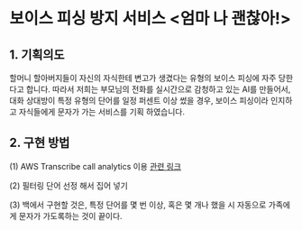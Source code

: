 # 보이스 피싱 방지 서비스 <엄마 나 괜찮아!>

## 1. 기획의도

할머니 할아버지들이 자신의 자식한테 변고가 생겼다는 유형의 보이스 피싱에 자주 당한다고 합니다. 따라서 저희는 부모님의 전화를 실시간으로 감청하고 있는 AI를 만들어서, 대화 상대방이 특정 유형의 단어를 일정 퍼센트 이상 썼을 경우, 보이스 피싱이라 인지하고 자식들에게 문자가 가는 서비스를 기획 하였습니다. 

## 2. 구현 방법

(1) AWS Transcribe call analytics 이용 [관련 링크](https://medium.com/bizsol/%EB%8C%80%ED%99%94-%EC%9E%90%EB%8F%99-%EB%B6%84%EC%84%9D%EB%B6%80%ED%84%B0-%EB%AC%B8%EC%A0%9C-%ED%95%B4%EA%B2%B0%EA%B9%8C%EC%A7%80-amazon-transcribe-call-analytics%EC%97%90-%EC%8B%A4%EB%AC%B4%EC%9E%90%EA%B0%80-%EC%A7%91%EC%A4%91%ED%95%B4%EC%95%BC-%ED%95%98%EB%8A%94-%EC%9D%B4%EC%9C%A0-5fd62a584902)

(2) 필터링 단어 선정 해서 집어 넣기 

(3) 백에서 구현할 것은, 특정 단어를 몇 번 이상, 혹은 몇 개나 했을 시 자동으로 가족에게 문자가 가도록하는 것이 끝이다.

